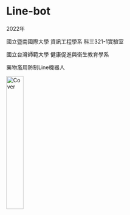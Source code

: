 # Line-bot
2022年

國立暨南國際大學 資訊工程學系 科三321-1實驗室

國立台灣師範大學 健康促進與衛生教育學系 

藥物濫用防制Line機器人

<img src="https://user-images.githubusercontent.com/55676231/216139838-4158d218-bcba-4134-89d0-222055ec6206.jpeg" alt="Cover" width="30%"/>
